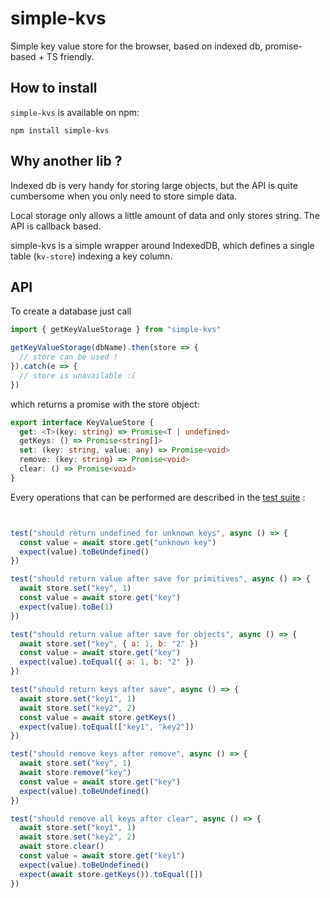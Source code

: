 # simple-kvs
Simple key value store for the browser, based on indexed db, promise-based + TS friendly.

## How to install

`simple-kvs` is available on npm:

```
npm install simple-kvs
```

## Why another lib ?

Indexed db is very handy for storing large objects, but the API is quite cumbersome when you only need to store simple data.

Local storage only allows a little amount of data and only stores string. The API is callback based.

simple-kvs is a simple wrapper around IndexedDB, which defines a single table (`kv-store`) indexing a key column.

## API

To create a database just call
```js
import { getKeyValueStorage } from "simple-kvs"

getKeyValueStorage(dbName).then(store => {
  // store can be used !
}).catch(e => {
  // store is unavailable :(
})
```

which returns a promise with the store object:

```ts
export interface KeyValueStore {
  get: <T>(key: string) => Promise<T | undefined>
  getKeys: () => Promise<string[]>
  set: (key: string, value: any) => Promise<void>
  remove: (key: string) => Promise<void>
  clear: () => Promise<void>
}

```


Every operations that can be performed are described in the [test suite](./__tests__/index.test.ts) :

```js


test("should return undefined for unknown keys", async () => {
  const value = await store.get("unknown key")
  expect(value).toBeUndefined()
})

test("should return value after save for primitives", async () => {
  await store.set("key", 1)
  const value = await store.get("key")
  expect(value).toBe(1)
})

test("should return value after save for objects", async () => {
  await store.set("key", { a: 1, b: "2" })
  const value = await store.get("key")
  expect(value).toEqual({ a: 1, b: "2" })
})

test("should return keys after save", async () => {
  await store.set("key1", 1)
  await store.set("key2", 2)
  const value = await store.getKeys()
  expect(value).toEqual(["key1", "key2"])
})

test("should remove keys after remove", async () => {
  await store.set("key", 1)
  await store.remove("key")
  const value = await store.get("key")
  expect(value).toBeUndefined()
})

test("should remove all keys after clear", async () => {
  await store.set("key1", 1)
  await store.set("key2", 2)
  await store.clear()
  const value = await store.get("key1")
  expect(value).toBeUndefined()
  expect(await store.getKeys()).toEqual([])
})


```
